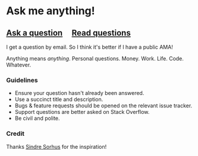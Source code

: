 # Ask me anything!

## [Ask a question](../../issues/new) &nbsp;&nbsp;&nbsp; [Read questions](ama/)

I get a question by email. So I think it's better if I have a public AMA!

Anything means *anything*. Personal questions. Money. Work. Life. Code. Whatever.


### Guidelines

- Ensure your question hasn't already been answered.
- Use a succinct title and description.
- Bugs & feature requests should be opened on the relevant issue tracker.
- Support questions are better asked on Stack Overflow.
- Be civil and polite.


### Credit

Thanks [Sindre Sorhus](https://github.com/sindresorhus/ama) for the inspiration!
